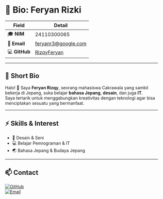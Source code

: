 # 👤 Bio: Feryan Rizki

| **Field**    | **Detail** |
|--------------|------------|
| 🎓 **NIM**   | 24110300065   |
| 📧 **Email** | feryanr3@google.com |
| 💻 **GitHub**| [RizqyFeryan](https://github.com/RizqyFeryan) |

---

## 📝 Short Bio
Halo! 👋 Saya **Feryan Rizqy**, seorang mahasiswa Cakrawala yang sambil bekerja di Jepang, suka belajar **bahasa Jepang**, **desain**, dan juga **IT**.  
Saya tertarik untuk menggabungkan kreativitas dengan teknologi agar bisa menciptakan sesuatu yang bermanfaat.

---

## ⚡ Skills & Interest
- 🎨 Desain & Seni  
- 💻 Belajar Pemrograman & IT  
- 🌏 Bahasa Jepang & Budaya Jepang  

---

## 📫 Contact
[![GitHub](https://img.shields.io/badge/GitHub-RizqyFeryan-black?logo=github)](https://github.com/RizqyFeryan)  
[![Email](https://img.shields.io/badge/Email-feryan%40example.com-blue?logo=gmail)](mailto:feryan@example.com)
